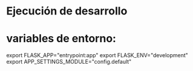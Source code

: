 Ejecución de desarrollo
=======================
variables de entorno:
=====
export FLASK_APP="entrypoint:app"
export FLASK_ENV="development"
export APP_SETTINGS_MODULE="config.default"